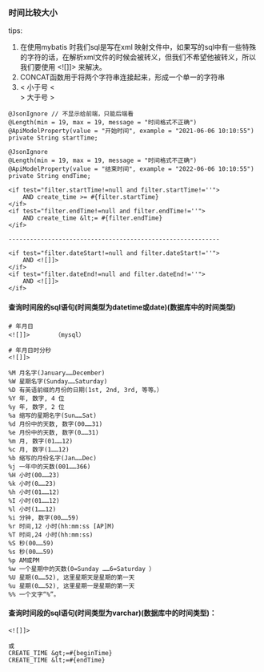 ### 时间比较大小

tips:

1. 在使用mybatis 时我们sql是写在xml 映射文件中，如果写的sql中有一些特殊的字符的话，在解析xml文件的时候会被转义，但我们不希望他被转义，所以我们要使用  <![]]>  来解决。
2. CONCAT函数用于将两个字符串连接起来，形成一个单一的字符串
3. &lt; 小于号  <     
   &gt; 大于号  >


```
@JsonIgnore // 不显示给前端，只能后端看
@Length(min = 19, max = 19, message = "时间格式不正确")
@ApiModelProperty(value = "开始时间", example = "2021-06-06 10:10:55")
private String startTime;

@JsonIgnore
@Length(min = 19, max = 19, message = "时间格式不正确")
@ApiModelProperty(value = "结束时间", example = "2022-06-06 10:10:55")
private String endTime;

<if test="filter.startTime!=null and filter.startTime!=''">
    AND create_time >= #{filter.startTime}
</if>
<if test="filter.endTime!=null and filter.endTime!=''">
    AND create_time &lt;= #{filter.endTime}
</if>

-----------------------------------------------------------

<if test="filter.dateStart!=null and filter.dateStart!=''">
    AND <![]]>
</if>
<if test="filter.dateEnd!=null and filter.dateEnd!=''">
    AND <![]]>
</if>
```

#### 查询时间段的sql语句(时间类型为datetime或date)(数据库中的时间类型)

```
# 年月日
<![]]>       （mysql）

# 年月日时分秒
<![]]>

%M 月名字(January……December)
%W 星期名字(Sunday……Saturday)
%D 有英语前缀的月份的日期(1st, 2nd, 3rd, 等等。）
%Y 年, 数字, 4 位
%y 年, 数字, 2 位
%a 缩写的星期名字(Sun……Sat)
%d 月份中的天数, 数字(00……31)
%e 月份中的天数, 数字(0……31)
%m 月, 数字(01……12)
%c 月, 数字(1……12)
%b 缩写的月份名字(Jan……Dec)
%j 一年中的天数(001……366)
%H 小时(00……23)
%k 小时(0……23)
%h 小时(01……12)
%I 小时(01……12)
%l 小时(1……12)
%i 分钟, 数字(00……59)
%r 时间,12 小时(hh:mm:ss [AP]M)
%T 时间,24 小时(hh:mm:ss)
%S 秒(00……59)
%s 秒(00……59)
%p AM或PM
%w 一个星期中的天数(0=Sunday ……6=Saturday ）
%U 星期(0……52), 这里星期天是星期的第一天
%u 星期(0……52), 这里星期一是星期的第一天
%% 一个文字“%”。
```

#### 查询时间段的sql语句(时间类型为varchar)(数据库中的时间类型)：

```
<![]]>

或
CREATE_TIME &gt;=#{beginTime}
CREATE_TIME &lt;=#{endTime}
```
